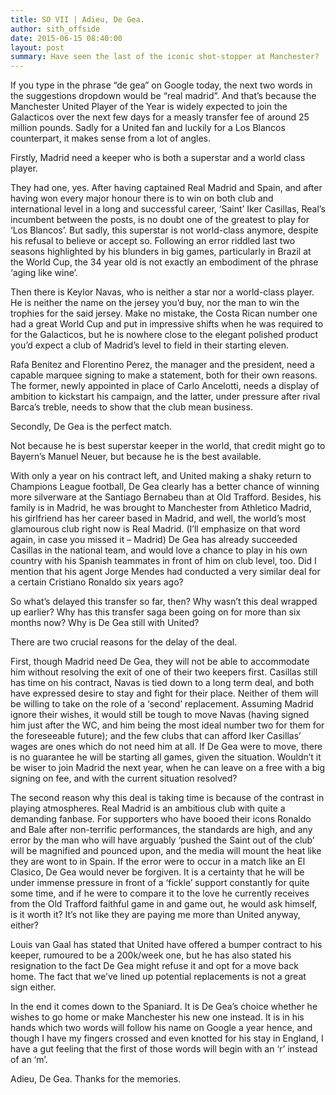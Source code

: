 ```yaml
---
title: SO VII | Adieu, De Gea.
author: sith_offside
date: 2015-06-15 08:40:00
layout: post
summary: Have seen the last of the iconic shot-stopper at Manchester?
---
```


If you type in the phrase “de gea” on Google today, the next two words in the suggestions dropdown would be “real madrid”. And that’s because the Manchester United Player of the Year is widely expected to join the Galacticos over the next few days for a measly transfer fee of around 25 million pounds. Sadly for a United fan and luckily for a Los Blancos counterpart, it makes sense from a lot of angles.

Firstly, Madrid need a keeper who is both a superstar and a world class player.

They had one, yes. After having captained Real Madrid and Spain, and after having won every major honour there is to win on  both club and international level in a long and successful career, ‘Saint’ Iker Casillas, Real’s incumbent between the posts, is no doubt one of the greatest to play for ‘Los Blancos’. But sadly, this superstar is not world-class anymore, despite his refusal to believe or accept so. Following an error riddled last two seasons highlighted by his blunders in big games, particularly in Brazil at the World Cup, the 34 year old is not exactly an embodiment of the phrase ‘aging like wine’.

Then there is Keylor Navas, who is neither a star nor a world-class player. He is neither the name on the jersey you’d buy, nor the man to win the trophies for the said jersey. Make no mistake, the Costa Rican number one had a great World Cup and put in impressive shifts when he was required to for the Galacticos, but he is nowhere close to the elegant polished product you’d expect a club of Madrid’s level to field in their starting eleven.

Rafa Benitez and Florentino Perez, the manager and the president, need a capable marquee signing to make a statement, both for their own reasons. The former, newly appointed in place of Carlo Ancelotti, needs a display of ambition to kickstart his campaign, and the latter, under pressure after rival Barca’s treble, needs to show that the club mean business.

Secondly, De Gea is the perfect match.

Not because he is best superstar keeper in the world, that credit might go to Bayern’s Manuel Neuer, but because he is the best available.

With only a year on his contract left, and United making a shaky return to Champions League football, De Gea clearly has a better chance of winning more silverware at the Santiago Bernabeu than at Old Trafford. Besides, his family is in Madrid, he was brought to Manchester from Athletico Madrid, his girlfriend has her career based in Madrid, and well, the world’s most glamourous club right now is Real Madrid. (I’ll emphasize on that word again, in case you missed it – Madrid) De Gea has already succeeded Casillas in the national team, and would love a chance to play in his own country with his Spanish teammates in front of him on club level, too. Did I mention that his agent Jorge Mendes had conducted a very similar deal for a certain Cristiano Ronaldo six years ago?

So what’s delayed this transfer so far, then? Why wasn’t this deal wrapped up earlier? Why has this transfer saga been going on for more than six months now? Why is De Gea still with United?

There are two crucial reasons for the delay of the deal.

First, though Madrid need De Gea, they will not be able to accommodate him without resolving the exit of one of their two keepers first. Casillas still has time on his contract, Navas is tied down to a long term deal, and both have expressed desire to stay and fight for their place. Neither of them will be willing to take on the role of a ‘second’ replacement. Assuming Madrid ignore their wishes, it would still be tough to move Navas (having signed him just after the WC, and him being the most ideal number two for them for the foreseeable future); and the few clubs that can afford Iker Casillas’ wages are ones which do not need him at all. If De Gea were to move, there is no guarantee he will be starting all games, given the situation. Wouldn’t it be wiser to join Madrid the next year, when he can leave on a free with a big signing on fee, and with the current situation resolved?

The second reason why this deal is taking time is because of the contrast in playing atmospheres. Real Madrid is an ambitious club with quite a demanding fanbase. For supporters who have booed their icons Ronaldo and Bale after non-terrific performances, the standards are high, and any error by the man who will have arguably ‘pushed the Saint out of the club’ will be magnified and pounced upon, and the media will mount the heat like they are wont to in Spain. If the error were to occur in a match like an El Clasico, De Gea would never be forgiven. It is a certainty that he will be under immense pressure in front of a ‘fickle’ support constantly for quite some time, and if he were to compare it to the love he currently receives from the Old Trafford faithful game in and game out, he would ask himself, is it worth it? It’s not like they are paying me more than United anyway, either?

Louis van Gaal has stated that United have offered a bumper contract to his keeper, rumoured to be a 200k/week one, but he has also stated his resignation to the fact De Gea might refuse it and opt for a move back home. The fact that we’ve lined up potential replacements is not a great sign either.

In the end it comes down to the Spaniard. It is De Gea’s choice whether he wishes to go home or make Manchester his new one instead. It is in his hands which two words will follow his name on Google a year hence, and though I have my fingers crossed and even knotted for his stay in England, I have a gut feeling that the first of those words will begin with an ‘r’ instead of an ‘m’.

Adieu, De Gea. Thanks for the memories.
